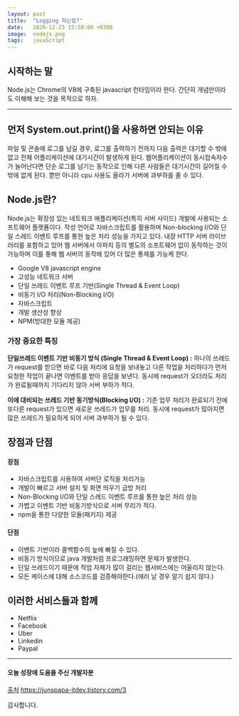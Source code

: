 ```yaml
---
layout: post
title:  "Logging 하는법?"
date:   2020-12-23 15:50:00 +0300
image:  nodejs.png
tags:   javaScript
---
```



## 시작하는 말  

 Node.js는 Chrome의 V8에 구축된 javascript 런타임이라 한다. 
 간단히 개념만이라도 이해해 보는 것을 목적으로 하자.


***


## 먼저 System.out.print()을 사용하면 안되는 이유  

 파일 및 콘솔에 로그를 남길 경우, 로그를 출력하기 전까지 다음 출력은 대기할 수 밖에 없고 전체 어플리케이션에 대기시간이 발생하게 된다. 웹어플리케이션이 동시접속자수가 늘어난다면 단순 로그를 남기는 동작으로 인해 다른 사람들은 대기시간이 길어질 수 밖에 없게 된다. 뿐만 아니라 cpu 사용도 올라가 서버에 과부하를 줄 수 있다.



## Node.js란?  

 Node.js는 확장성 있는 네트워크 애플리케이션(특히 서버 사이드) 개발에 사용되는 소프트웨어 플랫폼이다. 
 작성 언어로 자바스크립트를 활용하며 Non-blocking I/O와 단일 스레드 이벤트 루프를 통한 높은 처리 성능을 가지고 있다. 
 내장 HTTP 서버 라이브러리를 포함하고 있어 웹 서버에서 아파치 등의 별도의 소프트웨어 없이 동작하는 것이 가능하며 이를 통해 웹 서버의 동작에 있어 더 많은 통제를 가능케 한다.  


 * Google V8 javascript engine
 * 고성능 네트워크 서버
 * 단일 쓰레드 이벤트 루프 기반(Single Thread & Event Loop)
 * 비동기 I/O 처리(Non-Blocking I/O)
 * 자바스크립트
 * 개발 생산성 향상
 * NPM(방대한 모듈 제공)


### 가장 중요한 특징  

 __단일쓰레드 이벤트 기반 비동기 방식 (Single Thread & Event Loop) :__ 하나의 쓰레드가 request를 받으면 바로 다음 처리에 요청을 보내놓고 다른 작업을 처리하다가 먼저 요청한 작업이 끝나면 이벤트를 받아 응답을 보낸다. 동시에 request가 오더라도 처리가 완료될때까지 기다리지 않아 서버 부하가 적다.  
  
 __이에 대비되는 쓰레드 기반 동기방식(Blocking I/O) :__ 기존 업무 처리가 완료되기 전에 또다른 request가 있으면 새로운 쓰레드가 업무를 처리. 동시에 request가 많아지면 많은 쓰레드가 필요하게 되어 서버 과부하가 될 수 있다.


## 장점과 단점  
  
#### 장점  

 * 자바스크립트를 사용하여 서버단 로직을 처리가능
 * 개발이 빠르고 서버 설치 및 화면 띄우기 금방 처리
 * Non-Blocking I/O와 단일 스레드 이벤트 루프를 통한 높은 처리 성능
 * 가볍고 이벤트 기반 비동기방식으로 서버 무리가 적다.
 * npm을 통한 다양한 모듈(패키지) 제공


#### 단점  

 * 이벤트 기반이라 콜백함수의 늪에 빠질 수 있다.
 * 비동기 방식이므로 java 개발처럼 프로그래밍하면 문제가 발생한다.
 * 단일 쓰레드이기 때문에 작업 자체가 많이 걸리는 웹서비스에는 어울리지 않는다.
 * 모든 케이스에 대해 소스코드를 검증해야한다.(에러 날 경우 알기 쉽지 않다.)
   
## 이러한 서비스들과 함께

 * Netflix
 * Facebook
 * Uber
 * Linkedin
 * Paypal

***

#### 오늘 성장에 도움을 주신 개발자분  
  
[출처](https://junspapa-itdev.tistory.com/3) https://junspapa-itdev.tistory.com/3   
  
감사합니다.